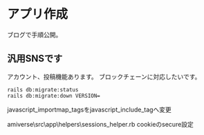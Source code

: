 # アプリ作成

ブログで手順公開。

## 汎用SNSです
アカウント、投稿機能あります。
ブロックチェーンに対応したいです。

```
rails db:migrate:status
rails db:migrate:down VERSION=
```
javascript_importmap_tagsをjavascript_include_tagへ変更

amiverse\src\app\helpers\sessions_helper.rb
cookieのsecure設定